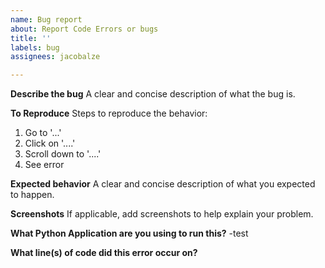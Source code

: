 ```yaml
---
name: Bug report
about: Report Code Errors or bugs
title: ''
labels: bug
assignees: jacobalze

---
```


**Describe the bug**
A clear and concise description of what the bug is.

**To Reproduce**
Steps to reproduce the behavior:
1. Go to '...'
2. Click on '....'
3. Scroll down to '....'
4. See error

**Expected behavior**
A clear and concise description of what you expected to happen.

**Screenshots**
If applicable, add screenshots to help explain your problem.

**What Python Application are you using to run this?**
 -test

**What line(s) of code did this error occur on?**
